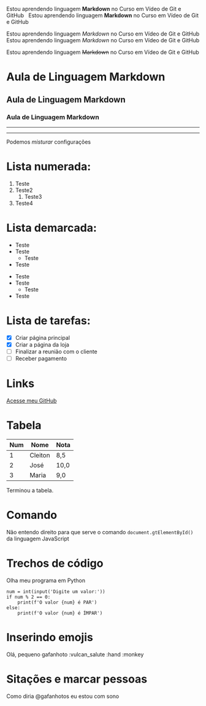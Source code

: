 <!-- Negrito -->
Estou aprendendo linguagem **Markdown** no Curso em Vídeo de Git e GitHub &nbsp;
Estou aprendendo linguagem __Markdown__ no Curso em Vídeo de Git e GitHub

<!-- Italico -->
Estou aprendendo linguagem *Markdown* no Curso em Vídeo de Git e GitHub
Estou aprendendo linguagem _Markdown_ no Curso em Vídeo de Git e GitHub

<!-- Riscado -->
Estou aprendendo linguagem ~~Markdown~~ no Curso em Vídeo de Git e GitHub

<!-- Títulos -->
# Aula de Linguagem Markdown
## Aula de Linguagem Markdown
### Aula de Linguagem Markdown

<!-- Linhas -->
---
***

Podemos _*misturar*_ configurações

# Lista numerada:

1. Teste
1. Teste2
   1. Teste3 <!-- Sub-item (3 espaços) -->
1. Teste4


# Lista demarcada:

* Teste
* Teste
   * Teste
* Teste

- Teste
- Teste
   - Teste
- Teste

# Lista de tarefas:

- [x] Criar página principal <!-- Tarefas marcadas -->
- [x] Criar a página da loja <!-- Tarefas marcadas -->
- [ ] Finalizar a reunião com o cliente
- [ ] Receber pagamento

# Links

[Acesse meu GitHub](https://github.com/cleitonporto)

# Tabela

Num | Nome | Nota <!-- Títulos das colunas -->
---|---|---
1 | Cleiton | 8,5
2 | José | 10,0
3 | Maria | 9,0

Terminou a tabela.

# Comando <!-- A crase deixa o texto monoespaçado com fundo cinza -->
Não entendo direito para que serve o comando `document.gtElementById()` da linguagem JavaScript

# Trechos de código
Olha meu programa em Python
```
num = int(input('Digite um valor:'))
if num % 2 == 0:
    print(f'O valor {num} é PAR')
else:
    print(f'O valor {num} é ÍMPAR')
```

# Inserindo emojis
Olá, pequeno gafanhoto :vulcan_salute :hand :monkey

# Sitações e marcar pessoas
Como diria @gafanhotos eu estou com sono